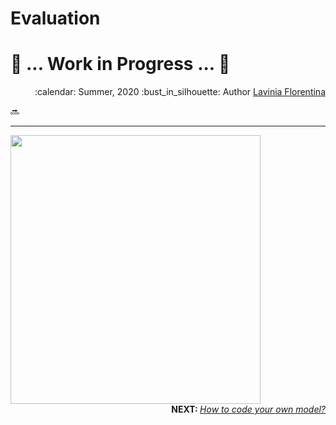 # Evaluation

# :construction: ... Work in Progress ... :construction:

<div align="right">
<p> :calendar: Summer, 2020
:bust_in_silhouette: Author <a href="https://github.com/laviniaflorentina"> Lavinia Florentina </a> </p>
</div>


:soon:

--------------------------

<img src="https://media.giphy.com/media/4T1Sf6UvSXYyLJ5tUS/giphy.gif" width="400" height="430">

<div align="right">
<b> NEXT:  </b> 
<a href="https://github.com/UNT-RITS/Tutorials/blob/master/Basic_Python/how_to_code_your_model.md#how-to-code-your-own-model-in-python" ><i>  How to code your own model? </i></a> 
